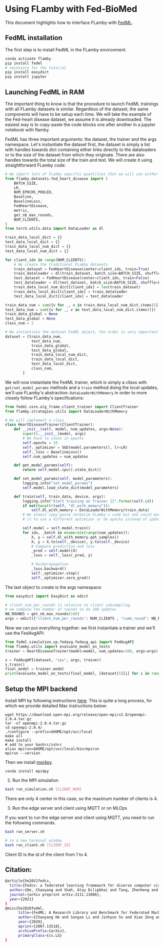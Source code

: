 # Using FLamby with Fed-BioMed

This document highlights how to interface FLamby with [FedML](https://github.com/FedML-AI/FedML).

## FedML installation

The first step is to install FedML in the FLamby environment.

```bash
conda activate flamby
pip install fedml
# necessary for the tutorial
pip install easydict
pip install jupyter
```
## Launching FedML in RAM  

The important thing to know is that the procedure to launch FedML trainings with all FLamby datasets is similar. Regardless of the dataset, the same components will have to be setup each time.
We will take the example of the Fed-heart disease dataset, we assume it is already downloaded.
The easiest way is to copy-paste the code blocks one after another in a jupyter notebook with flamby.

FedML has three important arguments: the dataset, the trainer and the args namespace.
Let's instantiate the dataset first, the dataset is simply a list with handles towards dict containing either links directly to the dataloaders or to the size of the dataset from which they originate. There are also handles towards the total size of the train and test.
We will create it using straightforward FLamby code:
```python
# We import lots of FLamby specific quantities that we will use either now or subsequently
from flamby.datasets.fed_heart_disease import (
    BATCH_SIZE,
    LR,
    NUM_EPOCHS_POOLED,
    Baseline,
    BaselineLoss,
    FedHeartDisease,
    metric,
    get_nb_max_rounds,
    NUM_CLIENTS,
)
from torch.utils.data import DataLoader as dl

train_data_local_dict = {}
test_data_local_dict = {}
train_data_local_num_dict = {}
test_data_local_num_dict = {}

for client_idx in range(NUM_CLIENTS):
    # We create the traditional FLamby datasets
    train_dataset = FedHeartDisease(center=client_idx, train=True)
    train_dataloader = dl(train_dataset, batch_size=BATCH_SIZE, shuffle=True, num_workers=10)
    test_dataset = FedHeartDisease(center=client_idx, train=False)
    test_dataloader = dl(test_dataset, batch_size=BATCH_SIZE, shuffle=False, num_workers=10, drop_last=True)
    train_data_local_num_dict[client_idx] = len(train_dataset)
    train_data_local_dict[client_idx] = train_dataloader
    test_data_local_dict[client_idx] = test_dataloader

train_data_num = sum({v for _, v in train_data_local_num_dict.items()})
test_data_num = sum({v for _, v in test_data_local_num_dict.items()})
train_data_global = None
test_data_global = None
class_num = 2

# We instantiate the dataset FedML object, the order is very important
dataset = [train_data_num,
            test_data_num,
            train_data_global,
            test_data_global,
            train_data_local_num_dict,
            train_data_local_dict,
            test_data_local_dict,
            class_num,
        ]
```
We will now instantiate the FedML trainer, which is simply a cllass with  `get/set_model_params` methods and a `train` method doing the local updates, we'll use FLamby's abstraction: `DataLoaderWithMemory` in order to more closely follow FLamby's specifications:  

```python
from fedml.core.alg_frame.client_trainer import ClientTrainer
from flamby.strategies.utils import DataLoaderWithMemory

# We will implement a class
class HeartDiseaseTrainer(ClientTrainer):
    def __init__(self, model, num_updates, args=None):
        super().__init__(model, args)
        # We have to count in epochs
        self.epochs = 10
        self._optimizer = SGD(model.parameters(), lr=LR)
        self._loss = BaselineLoss()
        self.num_updates = num_updates

    def get_model_params(self):
        return self.model.cpu().state_dict()

    def set_model_params(self, model_parameters):
        logging.info("set_model_params")
        self.model.load_state_dict(model_parameters)

    def train(self, train_data, device, args):
        logging.info("Start training on Trainer {}".format(self.id))
        if not(hasattr(self, "dl_with_memory")):
            self.dl_with_memory = DataLoaderWithMemory(train_data)
        # We almost copy-paste verbatim FLamby's code but one could modify
        # it to use a different optimizer or do epochs instead of updates

        self.model = self.model.train()
        for idx, _batch in enumerate(range(num_updates)):
            X, y = self.dl_with_memory.get_samples()
            X, y = X.to(self._device), y.to(self._device)
            # Compute prediction and loss
            _pred = self.model(X)
            _loss = self._loss(_pred, y)

            # Backpropagation
            _loss.backward()
            self._optimizer.step()
            self._optimizer.zero_grad()

```
The last object to create is the args namespace:
```python
from easydict import EasyDict as edict

# client_num_per_rounds is relative to client subsampling, 
# we compute the number of rounds to do 100 updates
NB_ROUNDS = get_nb_max_rounds(100)
args = edict({"client_num_per_rounds": NUM_CLIENTS , "comm_round": NB_ROUNDS, "frequency_of_the_test": NB_ROUNDS // 10, "client_num_in_total": NUM_CLIENTS})

```


Now we can put everything together: we first instantiate a trainer and we'll use the
FedAvgAPI:

```python
from fedml.simulation.sp.fedavg.fedavg_api import FedAvgAPI
from flamby.utils import evaluate_model_on_tests
trainer = HeartDiseaseTrainer(model=model, num_updates=100, args=args)

s = FedAvgAPI(dataset, "cpu", args, trainer)
s.train()
final_model = trainer.model
print(evaluate_model_on_tests(final_model, [dataset[5][i] for i in range(NUM_CLIENTS)]), metric)
```


## Setup the MPI backend

Install MPI by following instructions [here](https://www.open-mpi.org/faq/?category=building#easy-build).
This is quite a long process, for which we provide detailed Mac instructions below:
```
wget https://download.open-mpi.org/release/open-mpi/v2.0/openmpi-2.0.4.tar.gz
tar -xf openmpi-2.0.4.tar.gz
cd openmpi-2.0.4/
./configure --prefix=$HOME/opt/usr/local
make all
make install
# add to your bashrc/zshrc
alias mpirun=$HOME/opt/usr/local/bin/mpirun
mpirun --version
```
Then we install [mpi4py](https://mpi4py.readthedocs.io/en/stable/).
```
conda install mpi4py
```






2. Run the MPI simulation

```bash
bash run_simulation.sh [CLIENT_NUM]
```

There are only 4 center in this case, so the maximum number of clients is 4.

3. Run the edge server and client using MQTT or on MLOps

If you want to run the edge server and client using MQTT, you need to run the following commands.

```bash
bash run_server.sh

# in a new terminal window
bash run_client.sh [CLIENT_ID]
```

Client ID is the id of the client from 1 to 4.


## Citation:

```bash
@article{he2021fedcv,
  title={Fedcv: a federated learning framework for diverse computer vision tasks},
  author={He, Chaoyang and Shah, Alay Dilipbhai and Tang, Zhenheng and Sivashunmugam, Di Fan1Adarshan Naiynar and Bhogaraju, Keerti and Shimpi, Mita and Shen, Li and Chu, Xiaowen and Soltanolkotabi, Mahdi and Avestimehr, Salman},
  journal={arXiv preprint arXiv:2111.11066},
  year={2021}
}
@misc{he2020fedml,
      title={FedML: A Research Library and Benchmark for Federated Machine Learning},
      author={Chaoyang He and Songze Li and Jinhyun So and Xiao Zeng and Mi Zhang and Hongyi Wang and Xiaoyang Wang and Praneeth Vepakomma and Abhishek Singh and Hang Qiu and Xinghua Zhu and Jianzong Wang and Li Shen and Peilin Zhao and Yan Kang and Yang Liu and Ramesh Raskar and Qiang Yang and Murali Annavaram and Salman Avestimehr},
      year={2020},
      eprint={2007.13518},
      archivePrefix={arXiv},
      primaryClass={cs.LG}
}
```